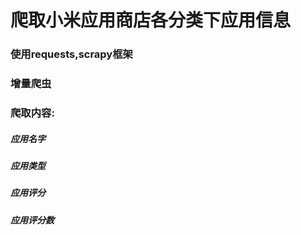 # **爬取小米应用商店各分类下应用信息**

### 使用requests,scrapy框架
### 增量爬虫

### 爬取内容:
##### 应用名字
##### 应用类型
##### 应用评分
##### 应用评分数
